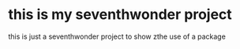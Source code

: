# this is my seventhwonder project
this is just a seventhwonder project to show zthe use of a package